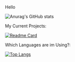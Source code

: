 Hello







![Anurag's GitHub stats](https://github-readme-stats.vercel.app/api?username=RealStormi&show_icons=true&theme=radical)





My Current Projects:




[![Readme Card](https://github-readme-stats.vercel.app/api/pin/?username=RealStormi&repo=RealStormi.github.io)](https://github.com/anuraghazra/github-readme-stats)





Which Languages are im Using?:




[![Top Langs](https://github-readme-stats.vercel.app/api/top-langs/?username=RealStormi&layout=compact)](https://github.com/anuraghazra/github-readme-stats)
